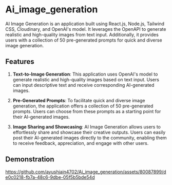# Ai_image_generation


AI Image Generation is an application built using React.js, Node.js, Tailwind CSS, Cloudinary, and OpenAI's model. It leverages the OpenAPI to generate realistic and high-quality images from text input. Additionally, it provides users with a collection of 50 pre-generated prompts for quick and diverse image generation.

## Features

1. **Text-to-Image Generation**: This application uses OpenAI's model to generate realistic and high-quality images based on text input. Users can input descriptive text and receive corresponding AI-generated images.

2. **Pre-Generated Prompts**: To facilitate quick and diverse image generation, the application offers a collection of 50 pre-generated prompts. Users can choose from these prompts as a starting point for their AI-generated images.

3. **Image Sharing and Showcasing**: AI Image Generation allows users to effortlessly share and showcase their creative outputs. Users can easily post their AI-generated images directly to the community, enabling them to receive feedback, appreciation, and engage with other users.



## Demonstration

https://github.com/ayushjain4702/Ai_image_generation/assets/80087899/de0c0218-fb7a-48c6-9dbe-05f5b5bde54d

